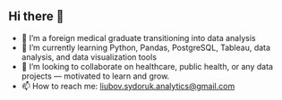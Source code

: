## Hi there 👋



- 🔭 I’m a foreign medical graduate transitioning into data analysis 
- 🌱 I’m currently learning Python, Pandas, PostgreSQL, Tableau, data analysis, and data visualization tools
- 👯 I’m looking to collaborate on healthcare, public health, or any data projects — motivated to learn and grow.
- 📫 How to reach me: liubov.sydoruk.analytics@gmail.com


